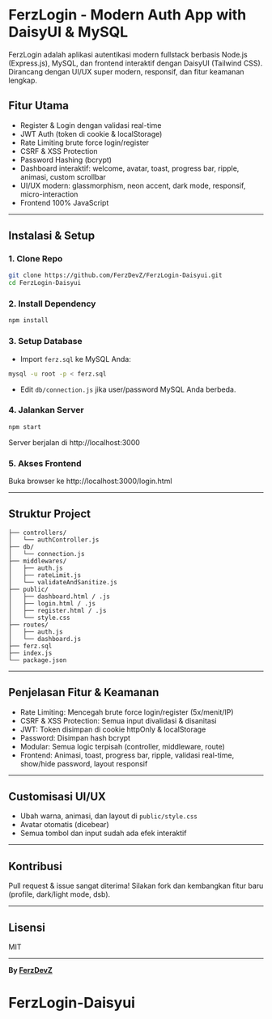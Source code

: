 # FerzLogin - Modern Auth App with DaisyUI & MySQL

FerzLogin adalah aplikasi autentikasi modern fullstack berbasis Node.js (Express.js), MySQL, dan frontend interaktif dengan DaisyUI (Tailwind CSS). Dirancang dengan UI/UX super modern, responsif, dan fitur keamanan lengkap.

## Fitur Utama
- Register & Login dengan validasi real-time
- JWT Auth (token di cookie & localStorage)
- Rate Limiting brute force login/register
- CSRF & XSS Protection
- Password Hashing (bcrypt)
- Dashboard interaktif: welcome, avatar, toast, progress bar, ripple, animasi, custom scrollbar
- UI/UX modern: glassmorphism, neon accent, dark mode, responsif, micro-interaction
- Frontend 100% JavaScript

---

## Instalasi & Setup

### 1. Clone Repo
```bash
git clone https://github.com/FerzDevZ/FerzLogin-Daisyui.git
cd FerzLogin-Daisyui
```

### 2. Install Dependency
```bash
npm install
```

### 3. Setup Database
- Import `ferz.sql` ke MySQL Anda:
```bash
mysql -u root -p < ferz.sql
```
- Edit `db/connection.js` jika user/password MySQL Anda berbeda.

### 4. Jalankan Server
```bash
npm start
```
Server berjalan di http://localhost:3000

### 5. Akses Frontend
Buka browser ke http://localhost:3000/login.html

---

## Struktur Project
```
├── controllers/
│   └── authController.js
├── db/
│   └── connection.js
├── middlewares/
│   ├── auth.js
│   ├── rateLimit.js
│   └── validateAndSanitize.js
├── public/
│   ├── dashboard.html / .js
│   ├── login.html / .js
│   ├── register.html / .js
│   └── style.css
├── routes/
│   ├── auth.js
│   └── dashboard.js
├── ferz.sql
├── index.js
└── package.json
```

---

## Penjelasan Fitur & Keamanan
- Rate Limiting: Mencegah brute force login/register (5x/menit/IP)
- CSRF & XSS Protection: Semua input divalidasi & disanitasi
- JWT: Token disimpan di cookie httpOnly & localStorage
- Password: Disimpan hash bcrypt
- Modular: Semua logic terpisah (controller, middleware, route)
- Frontend: Animasi, toast, progress bar, ripple, validasi real-time, show/hide password, layout responsif

---

## Customisasi UI/UX
- Ubah warna, animasi, dan layout di `public/style.css`
- Avatar otomatis (dicebear)
- Semua tombol dan input sudah ada efek interaktif

---

## Kontribusi
Pull request & issue sangat diterima! Silakan fork dan kembangkan fitur baru (profile, dark/light mode, dsb).

---

## Lisensi
MIT

---

**By [FerzDevZ](https://github.com/FerzDevZ)**
# FerzLogin-Daisyui

